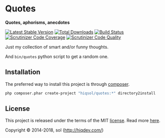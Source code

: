 # Quotes

**Quotes, aphorisms, anecdotes**

[![Latest Stable Version](https://poser.pugx.org/hiqsol/quotes/v/stable)](https://packagist.org/packages/hiqsol/quotes)
[![Total Downloads](https://poser.pugx.org/hiqsol/quotes/downloads)](https://packagist.org/packages/hiqsol/quotes)
[![Build Status](https://img.shields.io/travis/hiqsol/quotes.svg)](https://travis-ci.org/hiqsol/quotes)
[![Scrutinizer Code Coverage](https://img.shields.io/scrutinizer/coverage/g/hiqsol/quotes.svg)](https://scrutinizer-ci.com/g/hiqsol/quotes/)
[![Scrutinizer Code Quality](https://img.shields.io/scrutinizer/g/hiqsol/quotes.svg)](https://scrutinizer-ci.com/g/hiqsol/quotes/)

Just my collection of smart and/or funny thoughts.

And `bin/quotes` python script to get a random one.

## Installation

The preferred way to install this project is through [composer](http://getcomposer.org/download/).

```sh
php composer.phar create-project "hiqsol/quotes:*" directory2install
```

## License

This project is released under the terms of the MIT [license](LICENSE).
Read more [here](http://choosealicense.com/licenses/mit).

Copyright © 2014-2018, sol (http://hiqdev.com/)
